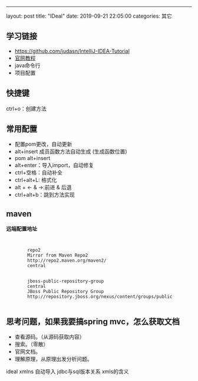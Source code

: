 ---
layout: post
title:  "IDeal"
date:   2019-09-21 22:05:00
categories: 其它

## 学习链接

* https://github.com/judasn/IntelliJ-IDEA-Tutorial
* [官网教程](http://www.jetbrains.com/help/idea/setting-background-image.html)
* java命令行
* 项目配置



## 快捷键

ctrl+o：创建方法


## 常用配置

* 配置pom更改，自动更新
* alt+insert 成员函数方法自动生成 (生成函数位置)
* pom alt+insert  
* alt+enter：导入import，自动修复
* ctrl+空格：自动补全
* ctrl+alt+L: 格式化
* alt + <- & ->:前进 & 后退
* ctrl+alt+b：跳到方法实现

## maven

**远端配置地址**

<code>
    <mirror>
        <id>repo2</id>
        <name>Mirror from Maven Repo2</name>
        <url>http://repo2.maven.org/maven2/</url>
        <mirrorOf>central</mirrorOf>
        </mirror>
    <mirror>
        <id>jboss-public-repository-group</id>
        <mirrorOf>central</mirrorOf>
        <name>JBoss Public Repository Group</name>
        <url>http://repository.jboss.org/nexus/content/groups/public</url>
    </mirror>
</code>

## 思考问题，如果我要搞spring mvc，怎么获取文档

* 查看源码。（从源码获取内容）
* 搜索。（零散）
* 官网文档。
* 理解原理，从原理出发分析问题。


ideal xmlns 自动导入
jdbc与sql版本关系
xmls的含义